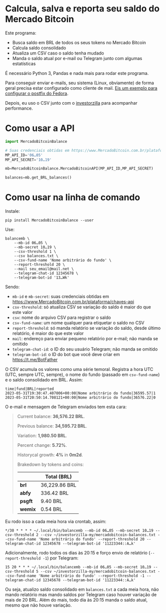 # Calcula, salva e reporta seu saldo do Mercado Bitcoin

Este programa:

- Busca saldo em BRL de todos os seus tokens no Mercado Bitcoin
- Calcula saldo consolidado
- Atualiza um CSV caso o saldo tenha mudado
- Manda o saldo atual por e-mail ou Telegram junto com algumas estatísticas

É necessário Python 3, Pandas e nada mais para rodar este programa.

Para conseguir enviar e-mails, seu sistema (Linux, obviamente) de forma geral precisa estar configurado como cliente de mail. [Eis um exemplo para configurar o postfix do Fedora](https://fedoramagazine.org/use-postfix-to-get-email-from-your-fedora-system/).

Depois, eu uso o CSV junto com o [investorzilla](https://github.com/avibrazil/investorzilla) para acompanhar performance.

# Como usar a API

```python
import MercadoBitcoinBalance

# Suas credenciais obtidas em https://www.MercadoBitcoin.com.br/plataforma/chaves-api
MP_API_ID='06…05'
MP_API_SECRET='10…19'

mb=MercadoBitcoinBalance.MercadoBitcoinAPI(MP_API_ID,MP_API_SECRET)

balances=mb.get_BRL_balances()
```

# Como usar na linha de comando

Instale:

```shell
pip install MercadoBitcoinBalance --user
```

Use:

```shell
balancemb \
    --mb-id 06…05 \
    --mb-secret 10…19 \
    --csv-threshold 1 \
    --csv balances.txt \
    --csv-fund-name 'Nome arbitrário do fundo' \
    --report-threshold 20 \
    --mail seu_email@mail.net \
    --telegram-chat-id 12345678 \
    --telegram-bot-id '13…Wk'
```

Sendo:

- `mb-id` e `mb-secret`: suas credenciais obtidas em https://www.MercadoBitcoin.com.br/plataforma/chaves-api
- `csv-threshold`: só atualiza CSV se variação do saldo é maior do que este valor
- `csv`: nome do arquivo CSV para registrar o saldo
- `csv-fund-name`: um nome qualquer para etiquetar o saldo no CSV
- `report-threshold`: só manda relatório se variação do saldo, desde último relatório, é maior do que este valor
- `mail`: endereço para enviar pequeno relatório por e-mail; não manda se omitido
- `telegram-chat-id`: o ID do seu usuário Telegram; não manda se omitido
- `telegram-bot-id`: o ID do bot que você deve criar em https://t.me/BotFather

O CSV acumula os valores como uma série temoral. Registra a hora UTC (UTC, sempre UTC, sempre), o nome do fundo (passado em `csv-fund-name`) e o saldo consolidado em BRL. Assim:

```csv
time|fund|BRL|reported
2023-05-31T19:30:47.407006+00:00|Nome arbitrário do fundo|36595.57|1
2023-05-31T20:50:14.708121+00:00|Nome arbitrário do fundo|36576.22|0
```

O e-mail e mensagem de Telegram enviados tem esta cara:

> Current balance: **36,576.22 BRL**.
>
> Previous balance: **34,595.72 BRL**.
>
> Variation: **1,980.50 BRL**.
>
> Percent change: **5\.72%**.
>
> Historycal growth: **4%** in **0m2d**.
>
> Brakedown by tokens and coins:
>
> |  | Total (BRL) |
> |--|-------------|
> | **brl** | 36,229.86 BRL |
> | **abfy** | 336\.42 BRL |
> | **psgft** | 9\.40 BRL |
> | **wemix** | 0\.54 BRL |

Eu rodo isso a cada meia hora via crontab, assim:

```crontab
*/30 * * * * ~/.local/bin/balancemb --mb-id 06…05 --mb-secret 10…19 --csv-threshold 2 --csv ~/investorzilla-my/mercadobitcoin-balances.txt --csv-fund-name 'Nome arbitrário do fundo' --report-threshold 20 --telegram-chat-id 12345678 --telegram-bot-id '11223344::A…k'
```

Adicionalmente, rodo todos os dias às 20:15 e forço envio de relatório (`--report-threshold -1`) por Telegram:
```crontab
15 20 * * * ~/.local/bin/balancemb --mb-id 06…05 --mb-secret 10…19 --csv-threshold 5 --csv ~/investorzilla-my/mercadobitcoin-balances.txt --csv-fund-name 'Nome arbitrário do fundo' --report-threshold -1 --telegram-chat-id 12345678 --telegram-bot-id '11223344::A…k'
```

Ou seja, atualizo saldo consolidado em `balances.txt` a cada meia hora, não mando relatório mas mando saldos por Telegram caso houver variação de mais de 20 BRL.
Além do mais, todo dia às 20:15 manda o saldo atual, mesmo que não houve variação.